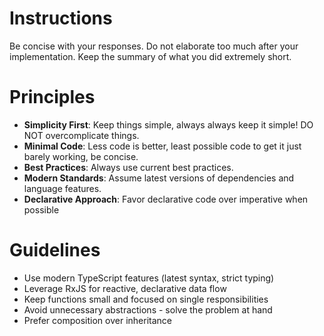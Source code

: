 # Instructions
Be concise with your responses.
Do not elaborate too much after your implementation.
Keep the summary of what you did extremely short.


# Principles

- **Simplicity First**: Keep things simple, always always keep it simple! DO NOT overcomplicate things.
- **Minimal Code**: Less code is better, least possible code to get it just barely working, be concise.
- **Best Practices**: Always use current best practices.
- **Modern Standards**: Assume latest versions of dependencies and language features.
- **Declarative Approach**: Favor declarative code over imperative when possible

# Guidelines

- Use modern TypeScript features (latest syntax, strict typing)
- Leverage RxJS for reactive, declarative data flow
- Keep functions small and focused on single responsibilities
- Avoid unnecessary abstractions - solve the problem at hand
- Prefer composition over inheritance